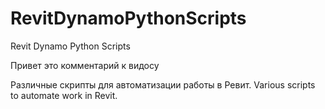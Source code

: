 # RevitDynamoPythonScripts
Revit Dynamo Python Scripts

Привет это комментарий к видосу

Различные скрипты для автоматизации работы в Ревит.
Various scripts to automate work in Revit.